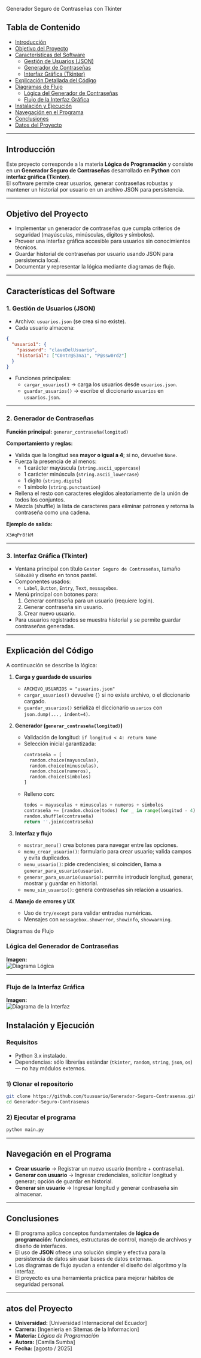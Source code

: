 Generador Seguro de Contraseñas con Tkinter

## Tabla de Contenido
- [Introducción](#-introducción)  
- [Objetivo del Proyecto](#-objetivo-del-proyecto)  
- [Características del Software](#-características-del-software)  
  - [Gestión de Usuarios (JSON)](#1-gestión-de-usuarios-json)  
  - [Generador de Contraseñas](#2-generador-de-contraseñas)  
  - [Interfaz Gráfica (Tkinter)](#3-interfaz-gráfica-tkinter)  
- [Explicación Detallada del Código](#explicación-detallada-del-código)  
- [Diagramas de Flujo](#-diagramas-de-flujo)  
  - [Lógica del Generador de Contraseñas](#-lógica-del-generador-de-contraseñas)  
  - [Flujo de la Interfaz Gráfica](#-flujo-de-la-interfaz-gráfica)  
- [Instalación y Ejecución](#-instalación-y-ejecución)  
- [Navegación en el Programa](#-navegación-en-el-programa)   
- [Conclusiones](#-conclusiones)  
- [Datos del Proyecto](#-datos-del-proyecto)

---

## Introducción
Este proyecto corresponde a la materia **Lógica de Programación** y consiste en un **Generador Seguro de Contraseñas** desarrollado en **Python** con **interfaz gráfica (Tkinter)**.  
El software permite crear usuarios, generar contraseñas robustas y mantener un historial por usuario en un archivo JSON para persistencia.

---

## Objetivo del Proyecto
- Implementar un generador de contraseñas que cumpla criterios de seguridad (mayúsculas, minúsculas, dígitos y símbolos).  
- Proveer una interfaz gráfica accesible para usuarios sin conocimientos técnicos.  
- Guardar historial de contraseñas por usuario usando JSON para persistencia local.  
- Documentar y representar la lógica mediante diagramas de flujo.

---

## Características del Software

### 1. Gestión de Usuarios (JSON)
- Archivo: `usuarios.json` (se crea si no existe).  
- Cada usuario almacena:
```json
{
  "usuario1": {
    "password": "claveDelUsuario",
    "historial": ["C0ntr@S3na1", "P@ssw0rd2"]
  }
}
```
- Funciones principales:
  - `cargar_usuarios()` → carga los usuarios desde `usuarios.json`.
  - `guardar_usuarios()` → escribe el diccionario `usuarios` en `usuarios.json`.

---

### 2. Generador de Contraseñas
**Función principal:** `generar_contraseña(longitud)`

**Comportamiento y reglas:**
- Valida que la longitud sea **mayor o igual a 4**; si no, devuelve `None`.  
- Fuerza la presencia de al menos:
  - 1 carácter mayúscula (`string.ascii_uppercase`)
  - 1 carácter minúscula (`string.ascii_lowercase`)
  - 1 dígito (`string.digits`)
  - 1 símbolo (`string.punctuation`)
- Rellena el resto con caracteres elegidos aleatoriamente de la unión de todos los conjuntos.  
- Mezcla (shuffle) la lista de caracteres para eliminar patrones y retorna la contraseña como una cadena.

**Ejemplo de salida:**
```
X3#qPr8!kM
```

---

### 3. Interfaz Gráfica (Tkinter)
- Ventana principal con título `Gestor Seguro de Contraseñas`, tamaño `500x400` y diseño en tonos pastel.  
- Componentes usados:
  - `Label`, `Button`, `Entry`, `Text`, `messagebox`.  
- Menú principal con botones para:
  1. Generar contraseña para un usuario (requiere login).
  2. Generar contraseña sin usuario.
  3. Crear nuevo usuario.
- Para usuarios registrados se muestra historial y se permite guardar contraseñas generadas.

---

## Explicación del Código
A continuación se describe la lógica:

1. **Carga y guardado de usuarios**
   - `ARCHIVO_USUARIOS = "usuarios.json"`
   - `cargar_usuarios()` devuelve `{}` si no existe archivo, o el diccionario cargado.
   - `guardar_usuarios()` serializa el diccionario `usuarios` con `json.dump(..., indent=4)`.

2. **Generador (`generar_contraseña(longitud)`)**
   - Validación de longitud: `if longitud < 4: return None`
   - Selección inicial garantizada:
     ```python
     contraseña = [
       random.choice(mayusculas),
       random.choice(minusculas),
       random.choice(numeros),
       random.choice(simbolos)
     ]
     ```
   - Relleno con:
     ```python
     todos = mayusculas + minusculas + numeros + simbolos
     contraseña += [random.choice(todos) for _ in range(longitud - 4)]
     random.shuffle(contraseña)
     return ''.join(contraseña)
     ```

3. **Interfaz y flujo**
   - `mostrar_menu()` crea botones para navegar entre las opciones.
   - `menu_crear_usuario()`: formulario para crear usuario; valida campos y evita duplicados.
   - `menu_usuario()`: pide credenciales; si coinciden, llama a `generar_para_usuario(usuario)`.
   - `generar_para_usuario(usuario)`: permite introducir longitud, generar, mostrar y guardar en historial.
   - `menu_sin_usuario()`: genera contraseñas sin relación a usuarios.

4. **Manejo de errores y UX**
   - Uso de `try/except` para validar entradas numéricas.
   - Mensajes con `messagebox.showerror`, `showinfo`, `showwarning`.

Diagramas de Flujo

### Lógica del Generador de Contraseñas
**Imagen:**  
![Diagrama Lógica](diagramalogica.png)

---

### Flujo de la Interfaz Gráfica
**Imagen:**  
![Diagrama de la Interfaz](diagramainterfaz.png)


## Instalación y Ejecución

### Requisitos
- Python 3.x instalado.
- Dependencias: sólo librerías estándar (`tkinter`, `random`, `string`, `json`, `os`) — no hay módulos externos.

### 1) Clonar el repositorio
```bash
git clone https://github.com/tuusuario/Generador-Seguro-Contrasenas.git
cd Generador-Seguro-Contrasenas
```

### 2) Ejecutar el programa
```bash
python main.py
```

---

## Navegación en el Programa
- **Crear usuario** → Registrar un nuevo usuario (nombre + contraseña).  
- **Generar con usuario** → Ingresar credenciales, solicitar longitud y generar; opción de guardar en historial.  
- **Generar sin usuario** → Ingresar longitud y generar contraseña sin almacenar.

---

## Conclusiones
- El programa aplica conceptos fundamentales de **lógica de programación**: funciones, estructuras de control, manejo de archivos y diseño de interfaces.  
- El uso de **JSON** ofrece una solución simple y efectiva para la persistencia de datos sin usar bases de datos externas.  
- Los diagramas de flujo ayudan a entender el diseño del algoritmo y la interfaz.  
- El proyecto es una herramienta práctica para mejorar hábitos de seguridad personal.

---

## atos del Proyecto
- **Universidad:** [Universidad Internacional del Ecuador]  
- **Carrera:** [Ingenieria en Sitemas de la Informacion]  
- **Materia:** *Lógica de Programación*  
- **Autora:** [Camila Sumba]  
- **Fecha:** [agosto / 2025]
